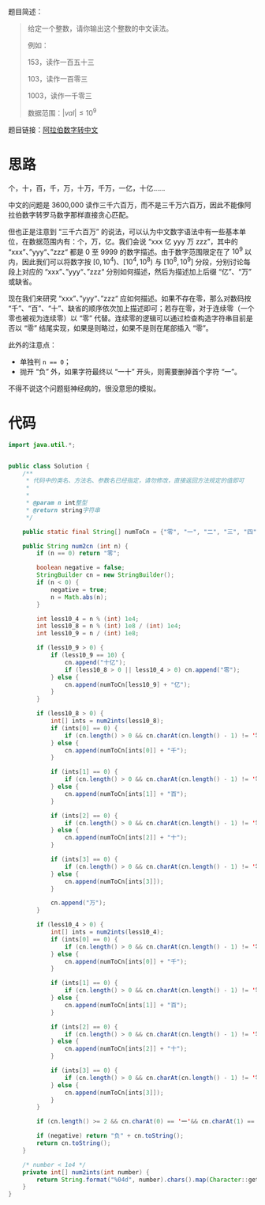 题目简述：

> 给定一个整数，请你输出这个整数的中文读法。
>
> 例如：
>
> 153，读作一百五十三
>
> 103，读作一百零三
>
> 1003，读作一千零三
>
> 数据范围：$|val|\leqslant10^9$

题目链接：[阿拉伯数字转中文](https://www.nowcoder.com/practice/6eec992558164276a51d86d71678b300)

# 思路

个，十，百，千，万，十万，千万，一亿，十亿……

中文的问题是 3600,000 读作三千六百万，而不是三千万六百万，因此不能像阿拉伯数字转罗马数字那样直接贪心匹配。

但也正是注意到 “三千六百万” 的说法，可以认为中文数字语法中有一些基本单位，在数据范围内有：个，万，亿。我们会说 “xxx 亿 yyy 万 zzz”，其中的 “xxx”、”yyy“、”zzz“ 都是 0 至 9999 的数字描述。由于数字范围限定在了 $10^9$ 以内，因此我们可以将数字按 $[0,10^4)$、$[10^4,10^8)$ 与 $[10^8,10^9]$ 分段，分别讨论每段上对应的 “xxx”、”yyy“、”zzz“ 分别如何描述，然后为描述加上后缀 “亿”、“万” 或缺省。

现在我们来研究 “xxx”、”yyy“、”zzz“ 应如何描述。如果不存在零，那么对数码按 “千”、“百”、“十”、缺省的顺序依次加上描述即可；若存在零，对于连续零（一个零也被视为连续零）以 “零” 代替。连续零的逻辑可以通过检查构造字符串目前是否以 “零” 结尾实现，如果是则略过，如果不是则在尾部插入 “零”。

此外的注意点：

- 单独判 `n == 0`；
- 抛开 “负” 外，如果字符最终以 “一十” 开头，则需要删掉首个字符 “一”。

不得不说这个问题挺神经病的，很没意思的模拟。

# 代码

```java
import java.util.*;


public class Solution {
    /**
     * 代码中的类名、方法名、参数名已经指定，请勿修改，直接返回方法规定的值即可
     *
     * 
     * @param n int整型 
     * @return string字符串
     */

    public static final String[] numToCn = {"零", "一", "二", "三", "四", "五", "六", "七", "八", "九"};

    public String num2cn (int n) {
        if (n == 0) return "零";

        boolean negative = false;
        StringBuilder cn = new StringBuilder();
        if (n < 0) {
            negative = true;
            n = Math.abs(n);
        }

        int less10_4 = n % (int) 1e4;
        int less10_8 = n % (int) 1e8 / (int) 1e4;
        int less10_9 = n / (int) 1e8;

        if (less10_9 > 0) {
            if (less10_9 == 10) {
                cn.append("十亿");
                if (less10_8 > 0 || less10_4 > 0) cn.append("零");
            } else {
                cn.append(numToCn[less10_9] + "亿");
            }
        }

        if (less10_8 > 0) {
            int[] ints = num2ints(less10_8);
            if (ints[0] == 0) {
                if (cn.length() > 0 && cn.charAt(cn.length() - 1) != '零') cn.append("零");
            } else {
                cn.append(numToCn[ints[0]] + "千");
            }

            if (ints[1] == 0) {
                if (cn.length() > 0 && cn.charAt(cn.length() - 1) != '零') cn.append("零");
            } else {
                cn.append(numToCn[ints[1]] + "百");
            }

            if (ints[2] == 0) {
                if (cn.length() > 0 && cn.charAt(cn.length() - 1) != '零') cn.append("零");
            } else {
                cn.append(numToCn[ints[2]] + "十");
            }

            if (ints[3] == 0) {
                if (cn.length() > 0 && cn.charAt(cn.length() - 1) != '零') cn.append("零");
            } else {
                cn.append(numToCn[ints[3]]);
            }

            cn.append("万");
        }

        if (less10_4 > 0) {
            int[] ints = num2ints(less10_4);
            if (ints[0] == 0) {
                if (cn.length() > 0 && cn.charAt(cn.length() - 1) != '零') cn.append("零");
            } else {
                cn.append(numToCn[ints[0]] + "千");
            }

            if (ints[1] == 0) {
                if (cn.length() > 0 && cn.charAt(cn.length() - 1) != '零') cn.append("零");
            } else {
                cn.append(numToCn[ints[1]] + "百");
            }

            if (ints[2] == 0) {
                if (cn.length() > 0 && cn.charAt(cn.length() - 1) != '零') cn.append("零");
            } else {
                cn.append(numToCn[ints[2]] + "十");
            }

            if (ints[3] == 0) {
                if (cn.length() > 0 && cn.charAt(cn.length() - 1) != '零') cn.append("零");
            } else {
                cn.append(numToCn[ints[3]]);
            }
        }

        if (cn.length() >= 2 && cn.charAt(0) == '一'&& cn.charAt(1) == '十') cn.deleteCharAt(0);

        if (negative) return "负" + cn.toString();
        return cn.toString();
    }

    /* number < 1e4 */
    private int[] num2ints(int number) {
        return String.format("%04d", number).chars().map(Character::getNumericValue).toArray();
    }
}
```

